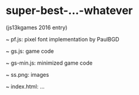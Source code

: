 # super-best-...-whatever

(js13kgames 2016 entry)

~ pf.js: pixel font implementation by PaulBGD

~ gs.js: game code

~ gs-min.js: minimized game code

~ ss.png: images

~ index.html: ...
